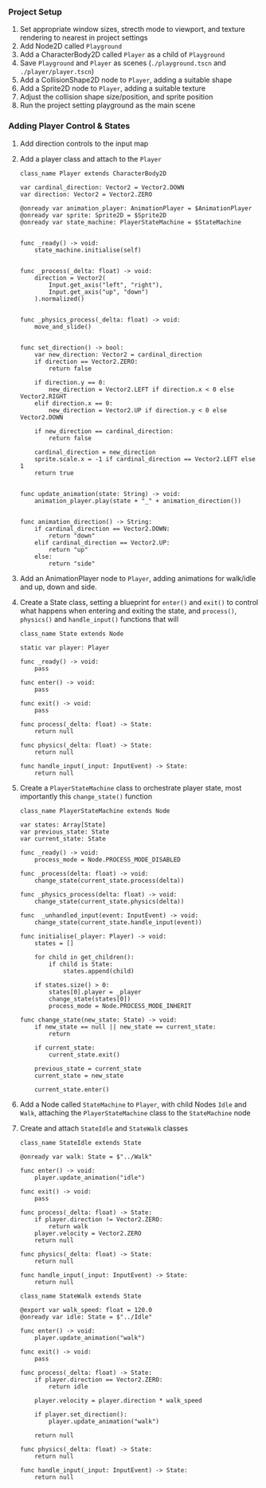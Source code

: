 ### Project Setup

1. Set appropriate window sizes, strecth mode to viewport, and texture rendering to nearest in project settings
1. Add Node2D called `Playground`
1. Add a CharacterBody2D called `Player` as a child of `Playground`
1. Save `Playground` and `Player` as scenes (`./playground.tscn` and `./player/player.tscn`)
1. Add a CollisionShape2D node to `Player`, adding a suitable shape
1. Add a Sprite2D node to `Player`, adding a suitable texture
1. Adjust the collision shape size/position, and sprite position
1. Run the project setting playground as the main scene

### Adding Player Control & States

1. Add direction controls to the input map

1. Add a player class and attach to the ``Player``

	```
	class_name Player extends CharacterBody2D

	var cardinal_direction: Vector2 = Vector2.DOWN
	var direction: Vector2 = Vector2.ZERO

	@onready var animation_player: AnimationPlayer = $AnimationPlayer
	@onready var sprite: Sprite2D = $Sprite2D
	@onready var state_machine: PlayerStateMachine = $StateMachine


	func _ready() -> void:
		state_machine.initialise(self)


	func _process(_delta: float) -> void:
		direction = Vector2(
			Input.get_axis("left", "right"),
			Input.get_axis("up", "down")
		).normalized() 


	func _physics_process(_delta: float) -> void:
		move_and_slide()


	func set_direction() -> bool:
		var new_direction: Vector2 = cardinal_direction
		if direction == Vector2.ZERO:
			return false
		
		if direction.y == 0:
			new_direction = Vector2.LEFT if direction.x < 0 else Vector2.RIGHT
		elif direction.x == 0:
			new_direction = Vector2.UP if direction.y < 0 else Vector2.DOWN
		
		if new_direction == cardinal_direction:
			return false
		
		cardinal_direction = new_direction
		sprite.scale.x = -1 if cardinal_direction == Vector2.LEFT else 1
		return true


	func update_animation(state: String) -> void:
		animation_player.play(state + "_" + animation_direction())


	func animation_direction() -> String:
		if cardinal_direction == Vector2.DOWN:
			return "down"
		elif cardinal_direction == Vector2.UP:
			return "up"
		else:
			return "side"

	```

1. Add an AnimationPlayer node to `Player`, adding animations for walk/idle and up, down and side.

1. Create a State class, setting a blueprint for `enter()` and `exit()` to control what happens when entering and exiting the state, and `process()`, `physics()` and `handle_input()` functions that will <!-- TODO --> <!-- TODO --> <!-- TODO -->

	```
	class_name State extends Node

	static var player: Player

	func _ready() -> void:
		pass

	func enter() -> void:
		pass
		
	func exit() -> void:
		pass

	func process(_delta: float) -> State:
		return null

	func physics(_delta: float) -> State:
		return null

	func handle_input(_input: InputEvent) -> State:
		return null
	```

1. Create a ``PlayerStateMachine`` class to orchestrate player state, most importantly this `change_state()` function

	```
	class_name PlayerStateMachine extends Node

	var states: Array[State]
	var previous_state: State
	var current_state: State

	func _ready() -> void:
		process_mode = Node.PROCESS_MODE_DISABLED

	func _process(delta: float) -> void:
		change_state(current_state.process(delta))

	func _physics_process(delta: float) -> void:
		change_state(current_state.physics(delta))

	func  _unhandled_input(event: InputEvent) -> void:
		change_state(current_state.handle_input(event))

	func initialise(_player: Player) -> void:
		states = []
		
		for child in get_children():
			if child is State:
				states.append(child)
		
		if states.size() > 0:
			states[0].player = _player
			change_state(states[0])
			process_mode = Node.PROCESS_MODE_INHERIT

	func change_state(new_state: State) -> void:
		if new_state == null || new_state == current_state:
			return
		
		if current_state:
			current_state.exit()		
		
		previous_state = current_state
		current_state = new_state
		
		current_state.enter()
	```

1. Add a Node called ``StateMachine`` to `Player`, with child Nodes `Idle` and `Walk`, attaching the ``PlayerStateMachine`` class to the ``StateMachine`` node

1. Create and attach ``StateIdle`` and ``StateWalk`` classes

	```
	class_name StateIdle extends State

	@onready var walk: State = $"../Walk"

	func enter() -> void:
		player.update_animation("idle")
		
	func exit() -> void:
		pass

	func process(_delta: float) -> State:
		if player.direction != Vector2.ZERO:
			return walk
		player.velocity = Vector2.ZERO
		return null

	func physics(_delta: float) -> State:
		return null

	func handle_input(_input: InputEvent) -> State:
		return null
	```

	```
	class_name StateWalk extends State

	@export var walk_speed: float = 120.0
	@onready var idle: State = $"../Idle"

	func enter() -> void:
		player.update_animation("walk")

	func exit() -> void:
		pass

	func process(_delta: float) -> State:
		if player.direction == Vector2.ZERO:
			return idle
		
		player.velocity = player.direction * walk_speed
		
		if player.set_direction():
			player.update_animation("walk")
			
		return null
		
	func physics(_delta: float) -> State:
		return null

	func handle_input(_input: InputEvent) -> State:
		return null
	```